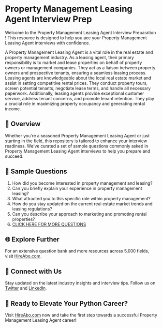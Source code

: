 # Property Management Leasing Agent Interview Prep

Welcome to the Property Management Leasing Agent Interview Preparation ! This resource is designed to help you ace your Property Management Leasing Agent interviews with confidence.

A Property Management Leasing Agent is a vital role in the real estate and property management industry. As a leasing agent, their primary responsibility is to market and lease properties on behalf of property owners or management companies. They act as a liaison between property owners and prospective tenants, ensuring a seamless leasing process. Leasing agents are knowledgeable about the local real estate market and assist in setting competitive rental prices. They conduct property tours, screen potential tenants, negotiate lease terms, and handle all necessary paperwork. Additionally, leasing agents provide exceptional customer service, address tenant concerns, and promote tenant retention. They play a crucial role in maximizing property occupancy and generating rental income.

## 🚀 Overview

Whether you're a seasoned Property Management Leasing Agent or just starting in the field, this repository is tailored to enhance your interview readiness. We've curated a set of sample questions commonly asked in Property Management Leasing Agent interviews to help you prepare and succeed.

## 📝 Sample Questions

1. How did you become interested in property management and leasing?
2. Can you briefly explain your experience in property management leasing?
3. What attracted you to this specific role within property management?
4. How do you stay updated on the current real estate market trends and leasing regulations?
5. Can you describe your approach to marketing and promoting rental properties?
6. [CLICK HERE FOR MORE QUESTIONS](https://hireabo.com/job/21_1_14/Property%20Management%20Leasing%20Agent)

## 🌐 Explore Further

For an extensive question bank and more resources across 5,000 fields, visit [HireAbo.com](https://www.hireabo.com).

## 📱 Connect with Us

Stay updated on the latest industry insights and interview tips. Follow us on [Twitter](https://twitter.com/hireabo) and [LinkedIn](https://www.linkedin.com/in/hire-abo-3609972a8/).

## 🚀 Ready to Elevate Your Python Career?

Visit [HireAbo.com](https://www.hireabo.com) now and take the first step towards a successful Property Management Leasing Agent career!